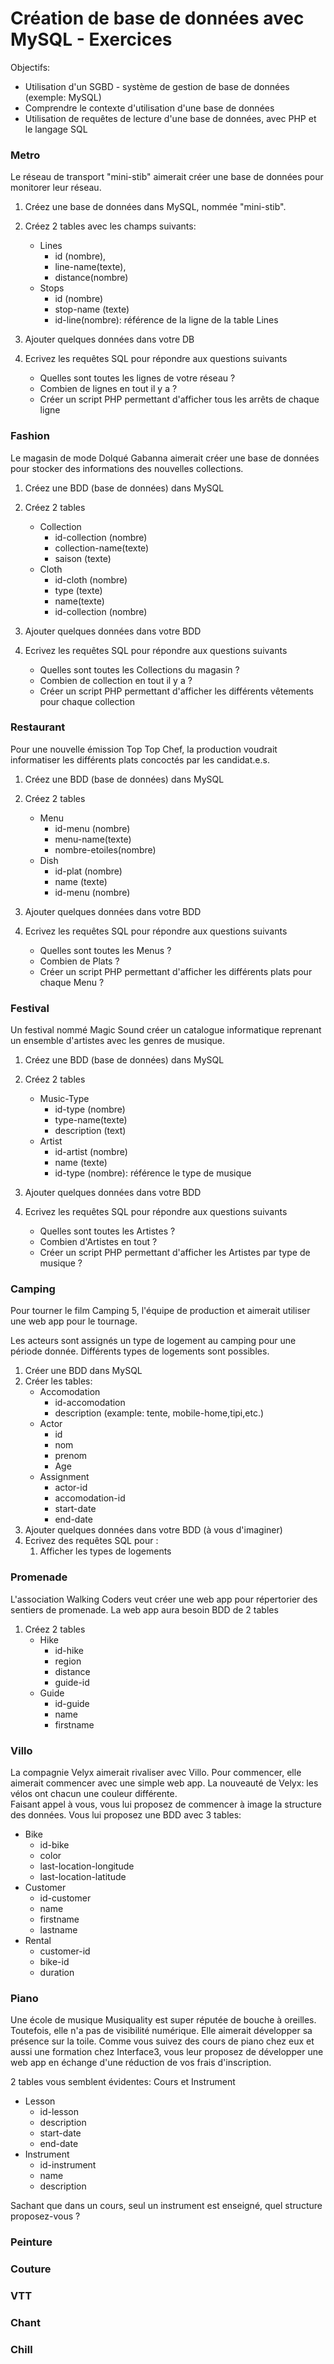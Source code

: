 # Création de base de données avec MySQL - Exercices

Objectifs:
- Utilisation d'un SGBD - système de gestion de base de données (exemple: MySQL)
- Comprendre le contexte d'utilisation d'une base de données 
- Utilisation de requêtes de lecture d'une base de données, avec PHP et le langage SQL 

### Metro

Le réseau de transport "mini-stib" aimerait créer une base de données pour monitorer leur réseau. 

1. Créez une base de données dans MySQL, nommée "mini-stib".  
2. Créez 2 tables avec les champs suivants: 
   - Lines
     - id (nombre), 
     - line-name(texte),
     - distance(nombre)
   - Stops
     - id (nombre)
     - stop-name (texte)
     - id-line(nombre): référence de la ligne de la table Lines

3. Ajouter quelques données dans votre DB
4. Ecrivez les requêtes SQL pour répondre  aux questions suivants
   - Quelles sont toutes les lignes de votre réseau ? 
   - Combien de lignes en tout il y a ? 
   - Créer un script PHP permettant d'afficher tous les arrêts de chaque ligne  


### Fashion

Le magasin de mode Dolqué Gabanna aimerait créer une base de données pour stocker des informations des nouvelles collections.


1. Créez une BDD (base de données) dans MySQL
2. Créez 2 tables 
   -  Collection 
      -  id-collection (nombre)
      -  collection-name(texte)
      -  saison (texte)
   -  Cloth
      -  id-cloth (nombre)
      -  type (texte) 
      -  name(texte)
      -  id-collection (nombre)

3. Ajouter quelques données dans votre BDD
4. Ecrivez les requêtes SQL pour répondre  aux questions suivants
   - Quelles sont toutes les Collections du magasin ? 
   - Combien de collection en tout il y a ? 
   - Créer un script PHP permettant d'afficher les différents vêtements pour chaque collection   


### Restaurant

Pour une nouvelle émission Top Top Chef, la production voudrait informatiser les différents plats concoctés par les candidat.e.s. 


1. Créez une BDD (base de données) dans MySQL
2. Créez 2 tables 
   -  Menu 
      -  id-menu (nombre)
      -  menu-name(texte)
      -  nombre-etoiles(nombre)
   -  Dish
      -  id-plat (nombre)
      -  name (texte) 
      -  id-menu (nombre)

3. Ajouter quelques données dans votre BDD
4. Ecrivez les requêtes SQL pour répondre  aux questions suivants
   - Quelles sont toutes les Menus ? 
   - Combien de Plats ? 
   - Créer un script PHP permettant d'afficher les différents plats pour chaque Menu ?  

### Festival 

Un festival nommé Magic Sound créer un catalogue informatique reprenant un ensemble d'artistes avec les genres de musique.  


1. Créez une BDD (base de données) dans MySQL
2. Créez 2 tables 
   -  Music-Type
      -  id-type (nombre)
      -  type-name(texte)
      -  description (text)
   -  Artist
      -  id-artist (nombre)
      -  name (texte) 
      -  id-type (nombre): référence le type de musique

3. Ajouter quelques données dans votre BDD
4. Ecrivez les requêtes SQL pour répondre  aux questions suivants
   - Quelles sont toutes les Artistes ? 
   - Combien d'Artistes en tout ? 
   - Créer un script PHP permettant d'afficher les Artistes par type de musique ?  


### Camping

Pour tourner le film Camping 5, l'équipe de production et aimerait utiliser une web app pour le tournage. 

Les acteurs sont assignés un type de logement au camping pour une période donnée. Différents types de logements 
sont possibles. 

   1. Créer une BDD dans MySQL
   2. Créer les tables:
        - Accomodation
          - id-accomodation
          - description (example: tente, mobile-home,tipi,etc.)
        - Actor
          - id
          - nom
          - prenom
          - Age
        - Assignment
          - actor-id
          - accomodation-id
          - start-date
          - end-date
   3. Ajouter quelques données dans votre BDD (à vous d'imaginer)
   4. Ecrivez des requêtes SQL pour :
         1. Afficher les types de logements
   

### Promenade

L'association Walking Coders veut créer une web app pour répertorier des sentiers de promenade. 
La web app aura besoin BDD de 2 tables  

1. Créez 2 tables 
   -  Hike
      -  id-hike
      -  region 
      -  distance
      -  guide-id
   -  Guide
      -  id-guide
      -  name
      -  firstname


### Villo

La compagnie Velyx aimerait rivaliser avec Villo. Pour commencer, elle aimerait commencer avec une simple web app. La nouveauté de Velyx: les vélos ont chacun une couleur différente.  
Faisant appel à vous, vous lui proposez de commencer à image la structure des données. 
Vous lui proposez une BDD avec 3 tables: 

   - Bike
     - id-bike
     - color 
     - last-location-longitude
     - last-location-latitude
   - Customer
     - id-customer
     - name
     - firstname
     - lastname
   - Rental
     - customer-id
     - bike-id
     - duration

### Piano

Une école de musique Musiquality est super réputée de bouche à oreilles. Toutefois, elle n'a pas de visibilité numérique. Elle aimerait développer sa présence sur la toile. 
Comme vous suivez des cours de piano chez eux et aussi une formation chez Interface3, vous leur proposez de développer une web app en échange d'une réduction de vos frais d'inscription.

2 tables vous semblent évidentes: Cours et Instrument

- Lesson
  - id-lesson
  - description
  - start-date
  - end-date
- Instrument
  - id-instrument
  - name
  - description

Sachant que dans un cours, seul un instrument est enseigné, quel structure proposez-vous ? 


### Peinture 

### Couture

### VTT 

### Chant 

### Chill

